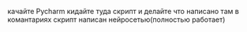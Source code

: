 качайте Pycharm кидайте туда скрипт и делайте что написано там в комантариях 
скрипт написан нейросетью(полностью работает)
